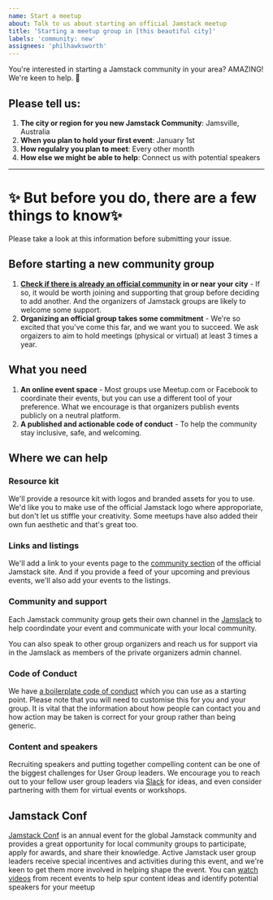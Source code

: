 ```yaml
---
name: Start a meetup
about: Talk to us about starting an official Jamstack meetup
title: 'Starting a meetup group in [this beautiful city]'
labels: 'community: new'
assignees: 'philhawksworth'
---
```


You're interested in starting a Jamstack community in your area?
AMAZING! We're keen to help. 🥳

## Please tell us:

1. **The city or region for you new Jamstack Community**: Jamsville, Australia
1. **When you plan to hold your first event**: January 1st
1. **How regulalry you plan to meet**: Every other month
1. **How else we might be able to help**: Connect us with potential speakers

---

# ✨ But before you do, there are a few things to know✨

Please take a look at this information before submitting your issue.

## Before starting a new community group

1. **[Check if there is already an official community](https://jamstack.org/community) in or near your city** - If so, it would be worth joining and supporting that group before deciding to add another. And the organizers of Jamstack groups are likely to welcome some support.
1. **Organizing an official group takes some commitment** - We're so excited that you've come this far, and we want you to succeed. We ask orgaizers to aim to hold meetings (physical or virtual) at least 3 times a year.


## What you need

1. **An online event space** - Most groups use Meetup.com or Facebook to coordinate their events, but you can use a different tool of your preference. What we encourage is that organizers publish events publicly on a neutral platform.
1. **A published and actionable code of conduct** - To help the community stay inclusive, safe, and welcoming. 


## Where we can help

### Resource kit

We'll provide a resource kit with logos and branded assets for you to use. We'd like you to make use of the official Jamstack logo where approporiate, but don't let us stiffle your creativity. Some meetups have also added their own fun aesthetic and that's great too.

### Links and listings

We'll add a link to your events page to the [community section](https://jamstack.org/community) of the official Jamstack site. And if you provide a feed of your upcoming and previous events, we'll also add your events to the listings.

### Community and support

Each Jamstack community group gets their own channel in the [Jamslack](https://jamstack.org/jamslack) to help coordindate your event and communicate with your local community.

You can also speak to other group organizers and reach us for support via in the Jamslack as members of the private organizers admin channel.

### Code of Conduct

We have [a boilerplate code of conduct]() which you can use as a starting point. Please note that you will need to customise this for you and your group. It is vital that the information about how people can contact you and how action may be taken is correct for your group rather than being generic.

### Content and speakers

Recruiting speakers and putting together compelling content can be one of the biggest challenges for User Group leaders. We encourage you to reach out to your fellow user group leaders via [Slack](https://jamstack.org/slack) for ideas, and even consider partnering with them for virtual events or workshops.

## Jamstack Conf

[Jamstack Conf](https://jamstackconf.com) is an annual event for the global Jamstack community and provides a great opportunity for local community groups to participate, apply for awards, and share their knowledge. Active Jamstack user group leaders receive special incentives and activities during this event, and we're keen to get them more involved in helping shape the event. You can [watch videos](https://www.youtube.com/playlist?list=PL58Wk5g77lF94tg-F3y5zRyDeLVhTDnTg) from recent events to help spur content ideas and identify potential speakers for your meetup
